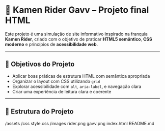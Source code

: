 # 🌟 Kamen Rider Gavv – Projeto final HTML

Este projeto é uma simulação de site informativo inspirado na franquia **Kamen Rider**, criado com o objetivo de praticar **HTML5 semântico**, **CSS moderno** e princípios de **acessibilidade web**.

---

## 🧠 Objetivos do Projeto

- Aplicar boas práticas de estrutura HTML com semântica apropriada
- Organizar o layout com CSS utilizando `grid`
- Explorar acessibilidade com `alt`, `aria-label`, e navegação clara
- Criar uma experiência de leitura clara e coerente

---

## 📂 Estrutura do Projeto

/assets
/css
style.css
/images
rider.png
gavv.png
index.html
README.md
